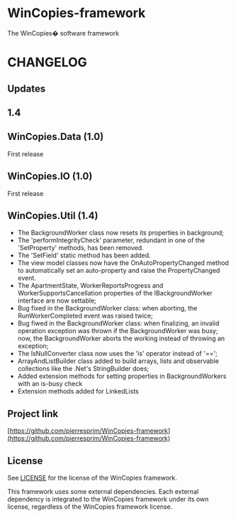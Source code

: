 WinCopies-framework
===================

The WinCopies� software framework

CHANGELOG
=========

Updates
-------

1.4
---

WinCopies.Data (1.0)
------------------

First release

WinCopies.IO (1.0)
------------------

First release

WinCopies.Util (1.4)
--------------------

- The BackgroundWorker class now resets its properties in background;
- The 'performIntegrityCheck' parameter, redundant in one of the 'SetProperty' methods, has been removed.
- The 'SetField' static method has been added.
- The view model classes now have the OnAutoPropertyChanged method to automatically set an auto-property and raise the PropertyChanged event.
- The ApartmentState, WorkerReportsProgress and WorkerSupportsCancellation properties of the IBackgroundWorker interface are now settable;
- Bug fixed in the BackgroundWorker class: when aborting, the RunWorkerCompleted event was raised twice;
- Bug fiwed in the BackgroundWorker class: when finalizing, an invalid operation exception was thrown if the BackgroundWorker was busy; now, the BackgroundWorker aborts the working instead of throwing an exception;
- The IsNullConverter class now uses the 'is' operator instead of '==';
- ArrayAndListBuilder class added to build arrays, lists and observable collections like the .Net's StringBuilder does;
- Added extension methods for setting properties in BackgroundWorkers with an is-busy check
- Extension methods added for LinkedLists

Project link
------------

[https://github.com/pierresprim/WinCopies-framework](https://github.com/pierresprim/WinCopies-framework)

License
-------

See [LICENSE](https://github.com/pierresprim/WinCopies-framework/blob/master/LICENSE) for the license of the WinCopies framework.

This framework uses some external dependencies. Each external dependency is integrated to the WinCopies framework under its own license, regardless of the WinCopies framework license.
